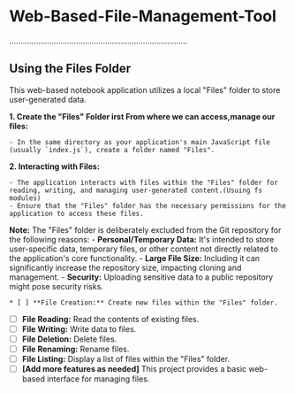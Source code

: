 # Web-Based-File-Management-Tool
................................................................................
## Using the Files Folder

This web-based notebook application utilizes a local "Files" folder to store user-generated data.

**1. Create the "Files" Folder irst From where we can access,manage our files:**

    - In the same directory as your application's main JavaScript file (usually `index.js`), create a folder named "Files".

**2. Interacting with Files:**

    - The application interacts with files within the "Files" folder for reading, writing, and managing user-generated content.(Usuing fs modules)
    - Ensure that the "Files" folder has the necessary permissions for the application to access these files.

**Note:** The "Files" folder is deliberately excluded from the Git repository for the following reasons:
    - **Personal/Temporary Data:** It's intended to store user-specific data, temporary files, or other content not directly related to the application's core functionality.
    - **Large File Size:** Including it can significantly increase the repository size, impacting cloning and management.
    - **Security:** Uploading sensitive data to a public repository might pose security risks.

    * [ ] **File Creation:** Create new files within the "Files" folder.
* [ ] **File Reading:** Read the contents of existing files.
* [ ] **File Writing:** Write data to files.
* [ ] **File Deletion:** Delete files.
* [ ] **File Renaming:** Rename files.
* [ ] **File Listing:** Display a list of files within the "Files" folder.
* [ ] **[Add more features as needed]**
This project provides a basic web-based interface for managing files.
